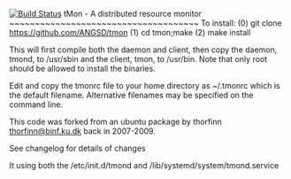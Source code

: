 [![Build Status](https://travis-ci.org/ANGSD/tmon.svg?branch=master)](https://travis-ci.org/ANGSD/tmon)
	tMon - A distributed resource monitor
                 ~~~~~~~~~~~~~~~~~~~~~~~~~~~~~~~~~~~~~
To install:
(0) git clone https://github.com/ANGSD/tmon
(1) cd tmon;make
(2) make install

This will first compile both the daemon and client, then copy the daemon, 
tmond, to /usr/sbin and the client, tmon, to /usr/bin. Note that only root 
should be allowed to install the binaries.

Edit and copy the tmonrc file to your home directory as ~/.tmonrc which is the
default filename. Alternative filenames may be specified on the command line. 

This code was forked from an ubuntu package by thorfinn thorfinn@binf.ku.dk back in 2007-2009.

See changelog for details of changes

It using both the /etc/init.d/tmond and /lib/systemd/system/tmond.service
